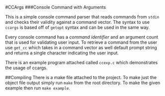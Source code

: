 #CCArgs
###Console Command with Arguments

This is a simple console command parser that reads commands from `stdin` and checks their validity against a command vector. The syntax to use `ccargs` is based off of `getopt` syntax and can be used in the same way.

Every console command has a *command identifier* and an argument count that is used for validating user input. To retrieve a command from the user use `get_cc` which takes in a command vector as well default prompt string and returns a single character indicating the user input.

There is an example program attached called `ccexp.c` which demonstrates the usage of ccargs. 

##Compiling
There is a make file attached to the project. To make just the object file output simply run `make` from the root directory. To make the given example then run `make example`.
